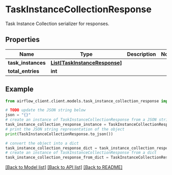 # TaskInstanceCollectionResponse

Task Instance Collection serializer for responses.

## Properties

Name | Type | Description | Notes
------------ | ------------- | ------------- | -------------
**task_instances** | [**List[TaskInstanceResponse]**](TaskInstanceResponse.md) |  | 
**total_entries** | **int** |  | 

## Example

```python
from airflow_client.client.models.task_instance_collection_response import TaskInstanceCollectionResponse

# TODO update the JSON string below
json = "{}"
# create an instance of TaskInstanceCollectionResponse from a JSON string
task_instance_collection_response_instance = TaskInstanceCollectionResponse.from_json(json)
# print the JSON string representation of the object
print(TaskInstanceCollectionResponse.to_json())

# convert the object into a dict
task_instance_collection_response_dict = task_instance_collection_response_instance.to_dict()
# create an instance of TaskInstanceCollectionResponse from a dict
task_instance_collection_response_from_dict = TaskInstanceCollectionResponse.from_dict(task_instance_collection_response_dict)
```
[[Back to Model list]](../README.md#documentation-for-models) [[Back to API list]](../README.md#documentation-for-api-endpoints) [[Back to README]](../README.md)


